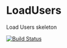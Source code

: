 LoadUsers
=========

Load Users skeleton

[![Build Status](https://travis-ci.org/Arquisoft/censuses_1a.svg?branch=master)](https://travis-ci.org/Arquisoft/censuses_1a)


